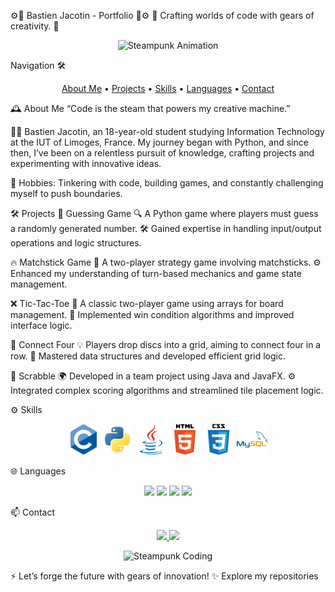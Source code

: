 ⚙️🔩 Bastien Jacotin - Portfolio 🔩⚙️
🎩 Crafting worlds of code with gears of creativity. 🎩

<p align="center"> <img src="https://media.giphy.com/media/3o6Zt481isNVuQI1l6/giphy.gif" alt="Steampunk Animation" width="600"/> </p>
Navigation 🛠️
<p align="center"> <a href="#about-me">About Me</a> • <a href="#projects">Projects</a> • <a href="#skills">Skills</a> • <a href="#languages">Languages</a> • <a href="#contact">Contact</a> </p>
🕰️ About Me
“Code is the steam that powers my creative machine.”

👨‍💻 Bastien Jacotin, an 18-year-old student studying Information Technology at the IUT of Limoges, France. My journey began with Python, and since then, I’ve been on a relentless pursuit of knowledge, crafting projects and experimenting with innovative ideas.

🔧 Hobbies: Tinkering with code, building games, and constantly challenging myself to push boundaries.

🛠️ Projects
🎲 Guessing Game
🔍 A Python game where players must guess a randomly generated number.
🛠️ Gained expertise in handling input/output operations and logic structures.

🔥 Matchstick Game
🎴 A two-player strategy game involving matchsticks.
⚙️ Enhanced my understanding of turn-based mechanics and game state management.

❌ Tic-Tac-Toe
🧩 A classic two-player game using arrays for board management.
🔎 Implemented win condition algorithms and improved interface logic.

🔵 Connect Four
💡 Players drop discs into a grid, aiming to connect four in a row.
📐 Mastered data structures and developed efficient grid logic.

🧩 Scrabble
🌍 Developed in a team project using Java and JavaFX.
⚙️ Integrated complex scoring algorithms and streamlined tile placement logic.

⚙️ Skills
<p align="center"> <img src="https://raw.githubusercontent.com/devicons/devicon/master/icons/c/c-original.svg" alt="C" width="50" height="50"/> <img src="https://raw.githubusercontent.com/devicons/devicon/master/icons/python/python-original.svg" alt="Python" width="50" height="50"/> <img src="https://raw.githubusercontent.com/devicons/devicon/master/icons/java/java-original.svg" alt="Java" width="50" height="50"/> <img src="https://raw.githubusercontent.com/devicons/devicon/master/icons/html5/html5-original-wordmark.svg" alt="HTML5" width="50" height="50"/> <img src="https://raw.githubusercontent.com/devicons/devicon/master/icons/css3/css3-original-wordmark.svg" alt="CSS3" width="50" height="50"/> <img src="https://raw.githubusercontent.com/devicons/devicon/master/icons/mysql/mysql-original-wordmark.svg" alt="MySQL" width="50" height="50"/> </p>
🌐 Languages
<p align="center"> <img src="https://img.shields.io/badge/French-Native-3A444C?style=for-the-badge"/> <img src="https://img.shields.io/badge/English-B2-3A444C?style=for-the-badge"/> <img src="https://img.shields.io/badge/Spanish-B2-3A444C?style=for-the-badge"/> <img src="https://img.shields.io/badge/Greek-A2-3A444C?style=for-the-badge"/> </p>
📫 Contact
<p align="center"> <a href="https://github.com/bJacotin" target="_blank"> <img src="https://img.shields.io/badge/GitHub-Bastien Jacotin-black?style=for-the-badge&logo=github&logoColor=white"/> </a> <a href="mailto:your.email@example.com" target="_blank"> <img src="https://img.shields.io/badge/Email-Contact Me!-D14836?style=for-the-badge&logo=gmail&logoColor=white"/> </a> </p> <p align="center"> <img src="https://media.giphy.com/media/26FPCXdkvDbKBbgOI/giphy.gif" alt="Steampunk Coding" width="400"/> </p>
⚡ Let’s forge the future with gears of innovation!
✨ Explore my repositories

